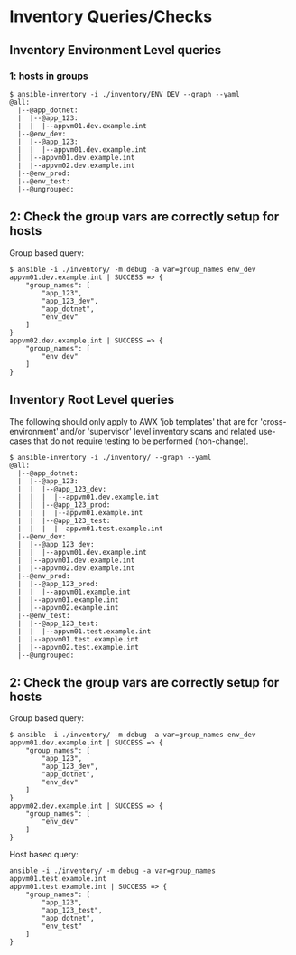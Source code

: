 
# Inventory Queries/Checks 

## Inventory Environment Level queries

### 1: hosts in groups 

```shell
$ ansible-inventory -i ./inventory/ENV_DEV --graph --yaml
@all:
  |--@app_dotnet:
  |  |--@app_123:
  |  |  |--appvm01.dev.example.int
  |--@env_dev:
  |  |--@app_123:
  |  |  |--appvm01.dev.example.int
  |  |--appvm01.dev.example.int
  |  |--appvm02.dev.example.int
  |--@env_prod:
  |--@env_test:
  |--@ungrouped:

```


## 2: Check the group vars are correctly setup for hosts  

Group based query:
```shell
$ ansible -i ./inventory/ -m debug -a var=group_names env_dev
appvm01.dev.example.int | SUCCESS => {
    "group_names": [
        "app_123",
        "app_123_dev",
        "app_dotnet",
        "env_dev"
    ]
}
appvm02.dev.example.int | SUCCESS => {
    "group_names": [
        "env_dev"
    ]
}

```


## Inventory Root Level queries

The following should only apply to AWX 'job templates' that are for 'cross-environment' and/or 'supervisor' level inventory scans and related use-cases that do not require testing to be performed (non-change).

```shell
$ ansible-inventory -i ./inventory/ --graph --yaml
@all:
  |--@app_dotnet:
  |  |--@app_123:
  |  |  |--@app_123_dev:
  |  |  |  |--appvm01.dev.example.int
  |  |  |--@app_123_prod:
  |  |  |  |--appvm01.example.int
  |  |  |--@app_123_test:
  |  |  |  |--appvm01.test.example.int
  |--@env_dev:
  |  |--@app_123_dev:
  |  |  |--appvm01.dev.example.int
  |  |--appvm01.dev.example.int
  |  |--appvm02.dev.example.int
  |--@env_prod:
  |  |--@app_123_prod:
  |  |  |--appvm01.example.int
  |  |--appvm01.example.int
  |  |--appvm02.example.int
  |--@env_test:
  |  |--@app_123_test:
  |  |  |--appvm01.test.example.int
  |  |--appvm01.test.example.int
  |  |--appvm02.test.example.int
  |--@ungrouped:

```

## 2: Check the group vars are correctly setup for hosts  

Group based query:
```shell
$ ansible -i ./inventory/ -m debug -a var=group_names env_dev
appvm01.dev.example.int | SUCCESS => {
    "group_names": [
        "app_123",
        "app_123_dev",
        "app_dotnet",
        "env_dev"
    ]
}
appvm02.dev.example.int | SUCCESS => {
    "group_names": [
        "env_dev"
    ]
}

```

Host based query:
```shell
ansible -i ./inventory/ -m debug -a var=group_names appvm01.test.example.int
appvm01.test.example.int | SUCCESS => {
    "group_names": [
        "app_123",
        "app_123_test",
        "app_dotnet",
        "env_test"
    ]
}
```
